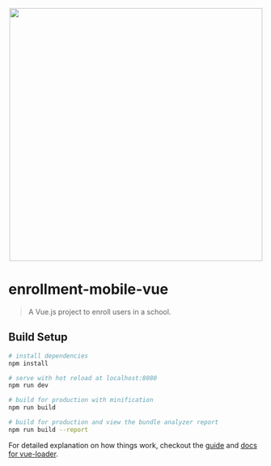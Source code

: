 <p align="center"><img src="https://raw.githubusercontent.com/manelgavalda/enrollment-mobile-vue/master/src/assets/enrollmentmobile_logo.png" width="500"></p>

# enrollment-mobile-vue

> A Vue.js project to enroll users in a school.

## Build Setup

``` bash
# install dependencies
npm install

# serve with hot reload at localhost:8080
npm run dev

# build for production with minification
npm run build

# build for production and view the bundle analyzer report
npm run build --report
```

For detailed explanation on how things work, checkout the [guide](http://vuejs-templates.github.io/webpack/) and [docs for vue-loader](http://vuejs.github.io/vue-loader).
